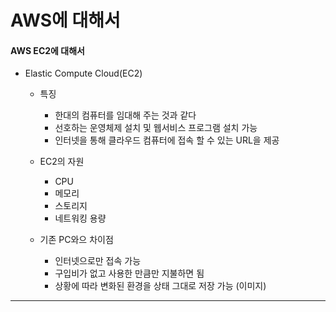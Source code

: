 # AWS에 대해서

#### AWS EC2에 대해서

* Elastic Compute Cloud(EC2)
	- 특징
		+ 한대의 컴퓨터를 임대해 주는 것과 같다
		+ 선호하는 운영체제 설치 및 웹서비스 프로그램 설치 가능
		+ 인터넷을 통해 클라우드 컴퓨터에 접속 할 수 있는 URL을 제공
		
	- EC2의 자원
		+ CPU
		+ 메모리
		+ 스토리지
		+ 네트워킹 용량
	
	- 기존 PC와으 차이점
		+ 인터넷으로만 접속 가능
		+ 구입비가 없고 사용한 만큼만 지불하면 됨
		+ 상황에 따라 변화된 환경을 상태 그대로 저장 가능 (이미지)
		
***

